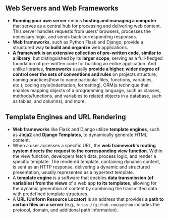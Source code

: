 ## Web Servers and Web Frameworks
- **Running your own server** means **hosting and managing a computer** that serves as a central hub for processing and delivering web content. This server handles requests from users' browsers, processes the necessary logic, and sends back corresponding responses. 
- **Web frameworks**, such as Python Flask and Django, provide a structured way **to build and organize** web applications. 
- **A framework is an extensive collection of pre-written code**, **similar to a library**, but distinguished by its **larger scope**, serving as a full-fledged foundation of pre-written code for building an entire application. And unlike libraries, **frameworks** usually **provide a higher, wider degree of control over the sets of conventions and rules** on projects structure, naming practices(how to name particular files, functions, variables, etc.), coding style(indentation, formatting), ORM(a technique that enables mapping objects of a programming language, such as classes, methods/functions, and variables to related objects in a database, such as tables, and columns), and more.


## Template Engines and URL Rendering
- **Web frameworks** like Flask and Django utilize **template engines**, such as **Jinja2** and **Django Templates**, to dynamically generate HTML content.
- When a user accesses a specific URL, the **web framework's routing system directs the request to the corresponding view function**. Within the view function, developers fetch data, process logic, and render a specific template. The rendered template, containing dynamic content, is sent as an HTTP response, delivering a dynamic and structured presentation, usually represented as a hypertext template.
- A **template engine** is a software that enables **data transmission (of variables) from the views** of a web app **to its templates**, allowing for the dynamic generation of content by combining the transmitted data with predefined template structures.
- A **URL (Uniform Resource Locator)** is an address that provides **a path to certain files on a server** (e.g., `https://github.com/python` includes the protocol, domain, and additional path information).


